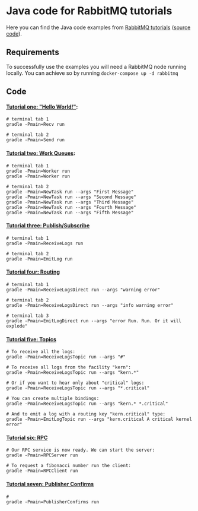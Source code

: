 # Java code for RabbitMQ tutorials

Here you can find the Java code examples from [RabbitMQ
tutorials](https://www.rabbitmq.com/getstarted.html)
([source code](https://github.com/rabbitmq/rabbitmq-tutorials/tree/main/java-gradle)).

## Requirements
To successfully use the examples you will need a RabbitMQ node running locally. You can achieve so by running `docker-compose up -d rabbitmq`

## Code

#### [Tutorial one: "Hello World!"](https://www.rabbitmq.com/tutorials/tutorial-one-java.html):

```shell
# terminal tab 1
gradle -Pmain=Recv run

# terminal tab 2
gradle -Pmain=Send run
```

#### [Tutorial two: Work Queues](https://www.rabbitmq.com/tutorials/tutorial-two-java.html):

```shell
# terminal tab 1
gradle -Pmain=Worker run
gradle -Pmain=Worker run

# terminal tab 2
gradle -Pmain=NewTask run --args "First Message"
gradle -Pmain=NewTask run --args "Second Message"
gradle -Pmain=NewTask run --args "Third Message"
gradle -Pmain=NewTask run --args "Fourth Message"
gradle -Pmain=NewTask run --args "Fifth Message"
```

#### [Tutorial three: Publish/Subscribe](https://www.rabbitmq.com/tutorials/tutorial-three-java.html)

```shell
# terminal tab 1
gradle -Pmain=ReceiveLogs run

# terminal tab 2
gradle -Pmain=EmitLog run
```

#### [Tutorial four: Routing](https://www.rabbitmq.com/tutorials/tutorial-four-java.html)

```shell
# terminal tab 1
gradle -Pmain=ReceiveLogsDirect run --args "warning error"

# terminal tab 2
gradle -Pmain=ReceiveLogsDirect run --args "info warning error"

# terminal tab 3
gradle -Pmain=EmitLogDirect run --args "error Run. Run. Or it will explode"
```

#### [Tutorial five: Topics](https://www.rabbitmq.com/tutorials/tutorial-five-java.html)

```shell
# To receive all the logs:
gradle -Pmain=ReceiveLogsTopic run --args "#"

# To receive all logs from the facility "kern":
gradle -Pmain=ReceiveLogsTopic run --args "kern.*"

# Or if you want to hear only about "critical" logs:
gradle -Pmain=ReceiveLogsTopic run --args "*.critical"

# You can create multiple bindings:
gradle -Pmain=ReceiveLogsTopic run --args "kern.* *.critical"

# And to emit a log with a routing key "kern.critical" type:
gradle -Pmain=EmitLogTopic run --args "kern.critical A critical kernel error"
```

#### [Tutorial six: RPC](https://www.rabbitmq.com/tutorials/tutorial-six-java.html)

```shell
# Our RPC service is now ready. We can start the server:
gradle -Pmain=RPCServer run

# To request a fibonacci number run the client:
gradle -Pmain=RPCClient run
```

#### [Tutorial seven: Publisher Confirms](https://www.rabbitmq.com/tutorials/tutorial-seven-java.html)

```shell
#
gradle -Pmain=PublisherConfirms run
```
